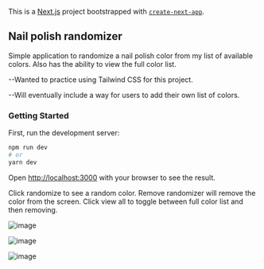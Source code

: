 This is a [Next.js](https://nextjs.org/) project bootstrapped with [`create-next-app`](https://github.com/vercel/next.js/tree/canary/packages/create-next-app).
## Nail polish randomizer

Simple application to randomize a nail polish color from my list of available colors.  Also has the ability to view the full color list.

--Wanted to practice using Tailwind CSS for this project.

--Will eventually include a way for users to add their own list of colors.

### Getting Started

First, run the development server:

```bash
npm run dev
# or
yarn dev
```

Open [http://localhost:3000](http://localhost:3000) with your browser to see the result.

Click randomize to see a random color.  Remove randomizer will remove the color from the screen.  Click view all to toggle between full color list and then removing.

![image](https://user-images.githubusercontent.com/73319716/234095110-4787db97-1e18-49b2-9ba8-2830dd421048.png)

![image](https://user-images.githubusercontent.com/73319716/234095211-37ce73fa-30fa-438e-926f-c466e23dab23.png)


![image](https://user-images.githubusercontent.com/73319716/234095273-69681560-fd34-4a79-9f73-a11fe1267388.png)
